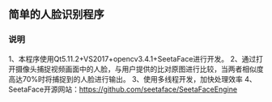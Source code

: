 ## 简单的人脸识别程序

### 说明

1、本程序使用Qt5.11.2+VS2017+opencv3.4.1+SeetaFace进行开发。
2、通过打开摄像头捕捉视频画面中的人脸，与用户提供的比对原图进行比较，当两者相似度高达70%时将捕捉到的人脸进行输出。
3、使用多线程开发，加快处理效率
4、SeetaFace开源网站：https://github.com/seetaface/SeetaFaceEngine